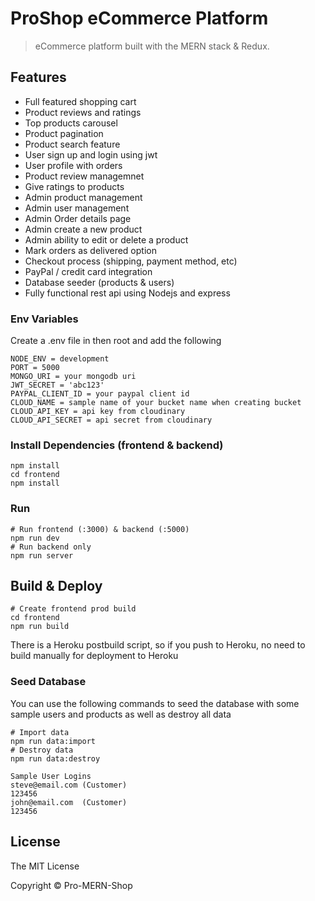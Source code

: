 # ProShop eCommerce Platform

> eCommerce platform built with the MERN stack & Redux.

## Features

- Full featured shopping cart
- Product reviews and ratings
- Top products carousel
- Product pagination
- Product search feature
- User sign up and login using jwt
- User profile with orders
- Product review managemnet
- Give ratings to products
- Admin product management
- Admin user management
- Admin Order details page
- Admin create a new product
- Admin ability to edit or delete a product
- Mark orders as delivered option
- Checkout process (shipping, payment method, etc)
- PayPal / credit card integration
- Database seeder (products & users)
- Fully functional rest api using Nodejs and express

### Env Variables

Create a .env file in then root and add the following

```
NODE_ENV = development
PORT = 5000
MONGO_URI = your mongodb uri
JWT_SECRET = 'abc123'
PAYPAL_CLIENT_ID = your paypal client id
CLOUD_NAME = sample name of your bucket name when creating bucket
CLOUD_API_KEY = api key from cloudinary
CLOUD_API_SECRET = api secret from cloudinary
```

### Install Dependencies (frontend & backend)

```
npm install
cd frontend
npm install
```

### Run

```
# Run frontend (:3000) & backend (:5000)
npm run dev
# Run backend only
npm run server
```

## Build & Deploy

```
# Create frontend prod build
cd frontend
npm run build
```

There is a Heroku postbuild script, so if you push to Heroku, no need to build manually for deployment to Heroku

### Seed Database

You can use the following commands to seed the database with some sample users and products as well as destroy all data

```
# Import data
npm run data:import
# Destroy data
npm run data:destroy
```

```
Sample User Logins
steve@email.com (Customer)
123456
john@email.com  (Customer)
123456
```

## License

The MIT License

Copyright © Pro-MERN-Shop